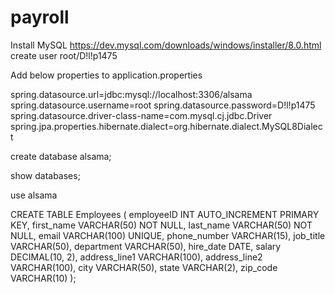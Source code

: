 # payroll

Install MySQL
https://dev.mysql.com/downloads/windows/installer/8.0.html
create user root/D!l!p1475

Add below properties to application.properties

spring.datasource.url=jdbc:mysql://localhost:3306/alsama
spring.datasource.username=root
spring.datasource.password=D!l!p1475
spring.datasource.driver-class-name=com.mysql.cj.jdbc.Driver
spring.jpa.properties.hibernate.dialect=org.hibernate.dialect.MySQL8Dialect

create database alsama;

show databases;

use alsama

CREATE TABLE Employees (
    employeeID INT AUTO_INCREMENT PRIMARY KEY,
    first_name VARCHAR(50) NOT NULL,
    last_name VARCHAR(50) NOT NULL,
    email VARCHAR(100) UNIQUE,
    phone_number VARCHAR(15),
    job_title VARCHAR(50),
    department VARCHAR(50),
    hire_date DATE,
    salary DECIMAL(10, 2),
    address_line1 VARCHAR(100),
    address_line2 VARCHAR(100),
    city VARCHAR(50),
    state VARCHAR(2),
    zip_code VARCHAR(10)
);


